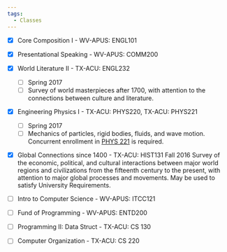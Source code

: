 ```yaml
---
tags:
  - Classes
---
```



- [x] Core Composition I - WV-APUS: ENGL101
- [x] Presentational Speaking - WV-APUS: COMM200

- [x] World Literature II - TX-ACU: ENGL232
	- [ ] Spring 2017
	- [ ] Survey of world masterpieces after 1700, with attention to the connections between culture and literature.
- [x] Engineering Physics I - TX-ACU: PHYS220, TX-ACU: PHYS221
	- [ ] Spring 2017
	- [ ] Mechanics of particles, rigid bodies, fluids, and wave motion. Concurrent enrollment in [PHYS 221](https://catalog.acu.edu/search_advanced.php?cur_cat_oid=2&search_database=Search&search_db=Search&cpage=1&ecpage=1&ppage=1&spage=1&tpage=1&location=33&filter%5Bkeyword%5D=PHYS220#tt9336) is required.
- [x] Global Connections since 1400 - TX-ACU: HIST131
		Fall 2016
		Survey of the economic, political, and cultural interactions between major world regions and civilizations from the fifteenth century to the present, with attention to major global processes and movements. May be used to satisfy University Requirements.


- [ ] Intro to Computer Science - WV-APUS: ITCC121
- [ ] Fund of Programming - WV-APUS: ENTD200
- [ ] Programming II: Data Struct - TX-ACU: CS 130
- [ ] Computer Organization - TX-ACU: CS 220